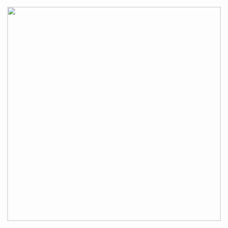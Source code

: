 <p align="center">
  <img src="https://github.com/SaruGGS/SaruGGS/assets/93264560/ea8c8933-7cf9-4126-9f25-3453d4551967" width="500"/>
</p>
